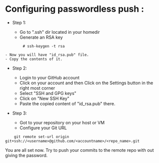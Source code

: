 # Configuring passwordless push :

- Step 1:

	- Go to ".ssh" dir located in your homedir
	- Generate an RSA key
```
		# ssh-keygen -t rsa
```
	- Now you will have "id_rsa.pub" file.
	- Copy the contents of it.

- Step 2:	

	- Login to your GitHub account
	- Click on your account and then Click on the Settings button in the right most corner
	- Select "SSH and GPG keys"
	- Click on "New SSH Key"
	- Paste the copied content of "id_rsa.pub" there.

- Step 3:
	- Got to your repository on your host or VM
	- Configure your Git URL
```
	git remote set-url origin git+ssh://<username>@github.com/<accountname>/<repo_name>.git
```
You are all set now. Try to push your commits to the remote repo with out giving the password.
